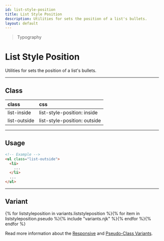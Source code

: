```yaml
---
id: list-style-position
title: List Style Position
description: Utilities for sets the position of a list's bullets.
layout: default
---
```


> Typography

# List Style Position

Utilities for sets the position of a list's bullets.

---

## Class

| <span class="px-3 py-1 text-white (dark)text-charcoal-100 bg-charcoal-100 (dark)bg-gray-600 rounded-full">class</span> | <span class="px-3 py-1 text-white (dark)text-charcoal-100 bg-charcoal-100 (dark)bg-gray-600 rounded-full">css</span> |
|:--|:--|
| list-inside | list-style-position: inside |
| list-outside | list-style-position: outside |

---

## Usage

```html
<!-- Example -->
<ul class="list-outside">
  <li>
    ...
  </li>
  ...
</ul>
```

---

## Variant

<y class="flex flex-gap-2 flex-wrap justify-start items-center">{% for liststyleposition in variants.liststyleposition %}{% for item in liststyleposition.pseudo %}{% include "variants.njk" %}{% endfor %}{% endfor %}</y>

Read more information about the [Responsive](/responsive) and [Pseudo-Class Variants](/pseudo-class-variants/).
